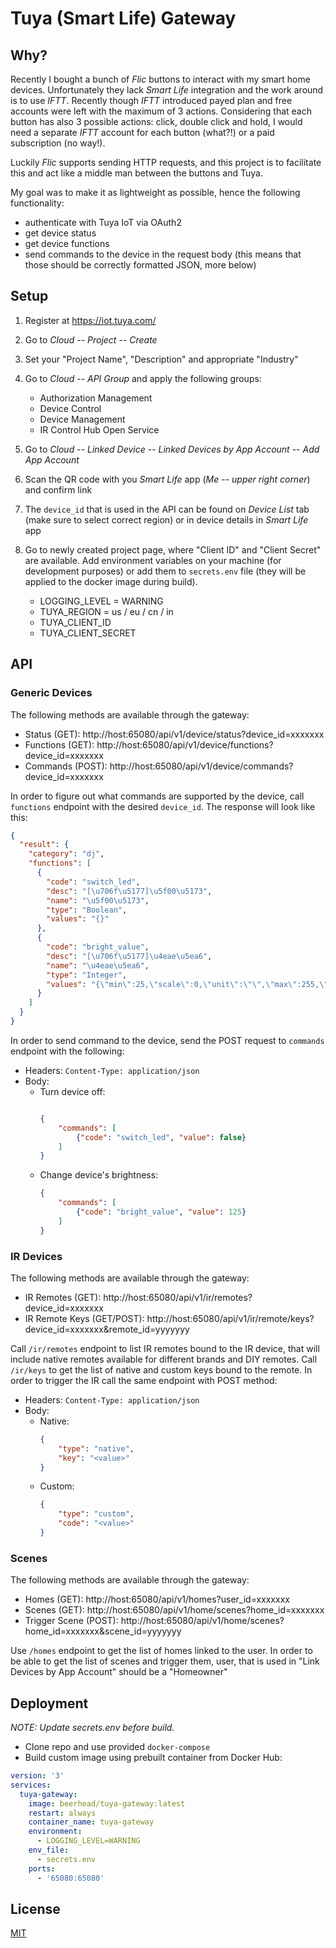 # Tuya (Smart Life) Gateway
## Why? 

Recently I bought a bunch of *Flic* buttons to interact with my smart home devices. Unfortunately they lack *Smart Life*
integration and the work around is to use *IFTT*. Recently though *IFTT* introduced payed plan and free accounts
were left with the maximum of 3 actions. Considering that each button has also 3 possible actions: click, double click 
and hold, I would need a separate *IFTT* account for each button (what?!) or a paid subscription (no way!).

Luckily *Flic* supports sending HTTP requests, and this project is to facilitate this and act like a middle man
between the buttons and Tuya.

My goal was to make it as lightweight as possible, hence the following functionality:
* authenticate with Tuya IoT via OAuth2
* get device status
* get device functions
* send commands to the device in the request body (this means that those should be correctly formatted JSON, more below)

## Setup
1. Register at https://iot.tuya.com/
2. Go to *Cloud* -- *Project* -- *Create*
3. Set your "Project Name", "Description" and appropriate "Industry"
4. Go to *Cloud* -- *API Group* and apply the following groups:
    * Authorization Management
    * Device Control
    * Device Management
    * IR Control Hub Open Service
5. Go to *Cloud* -- *Linked Device* -- *Linked Devices by App Account* -- *Add App Account*
6. Scan the QR code with you *Smart Life* app (*Me* -- *upper right corner*) and confirm link
7. The `device_id` that is used in the API can be found on *Device List* tab (make sure to select correct region) or
in device details in *Smart Life* app
8. Go to newly created project page, where "Client ID" and "Client Secret" are available. Add environment variables on 
your machine (for development purposes) or add them to `secrets.env` file (they will be applied to the docker image 
during build).

    * LOGGING_LEVEL = WARNING
    * TUYA_REGION = us / eu / cn / in
    * TUYA_CLIENT_ID
    * TUYA_CLIENT_SECRET

## API
### Generic Devices
The following methods are available through the gateway:
* Status    (GET):  http://host:65080/api/v1/device/status?device_id=xxxxxxx
* Functions (GET):  http://host:65080/api/v1/device/functions?device_id=xxxxxxx
* Commands  (POST): http://host:65080/api/v1/device/commands?device_id=xxxxxxx

In order to figure out what commands are supported by the device, call `functions` endpoint with the desired
`device_id`. The response will look like this:
```json
{
  "result": {
    "category": "dj",
    "functions": [
      {
        "code": "switch_led",
        "desc": "[\u706f\u5177]\u5f00\u5173",
        "name": "\u5f00\u5173",
        "type": "Boolean",
        "values": "{}"
      },
      {
        "code": "bright_value",
        "desc": "[\u706f\u5177]\u4eae\u5ea6",
        "name": "\u4eae\u5ea6",
        "type": "Integer",
        "values": "{\"min\":25,\"scale\":0,\"unit\":\"\",\"max\":255,\"step\":1}"
      }
    ]
  }
}
```
In order to send command to the device, send the POST request to `commands` endpoint with the following:
* Headers: `Content-Type: application/json`
* Body: 
    * Turn device off:
        ```json
        
        {
            "commands": [
                {"code": "switch_led", "value": false}
            ]
        }
        ```
    * Change device's brightness:
        ```json
        {
            "commands": [
                {"code": "bright_value", "value": 125}
            ]
        }
        ```

### IR Devices
The following methods are available through the gateway:
* IR Remotes (GET): http://host:65080/api/v1/ir/remotes?device_id=xxxxxxx
* IR Remote Keys (GET/POST): http://host:65080/api/v1/ir/remote/keys?device_id=xxxxxxx&remote_id=yyyyyyy

Call `/ir/remotes` endpoint to list IR remotes bound to the IR device, that will include native remotes available
for different brands and DIY remotes.
Call `/ir/keys` to get the list of native and custom keys bound to the remote. In order to trigger the IR call the 
same endpoint with POST method:
* Headers: `Content-Type: application/json`
* Body:
    * Native:
        ```json
        {
            "type": "native",
            "key": "<value>"
        }
        ```
    * Custom:
        ```json
        {
            "type": "custom",
            "code": "<value>"
        }
        ```
    
### Scenes
The following methods are available through the gateway:
* Homes (GET): http://host:65080/api/v1/homes?user_id=xxxxxxx
* Scenes (GET): http://host:65080/api/v1/home/scenes?home_id=xxxxxxx
* Trigger Scene (POST): http://host:65080/api/v1/home/scenes?home_id=xxxxxxx&scene_id=yyyyyyy

Use `/homes` endpoint to get the list of homes linked to the user. In order to be able to get the list of scenes
and trigger them, user, that is used in "Link Devices by App Account" should be a "Homeowner"

## Deployment
*NOTE: Update secrets.env before build.*
* Clone repo and use provided `docker-compose`
* Build custom image using prebuilt container from Docker Hub:
```yaml
version: '3'
services:
  tuya-gateway:
    image: beerhead/tuya-gateway:latest
    restart: always
    container_name: tuya-gateway
    environment:
      - LOGGING_LEVEL=WARNING
    env_file:
      - secrets.env
    ports:
      - '65080:65080'
```

## License
[MIT](https://choosealicense.com/licenses/mit/)
